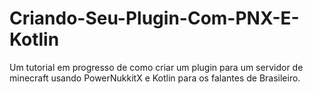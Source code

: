 # Criando-Seu-Plugin-Com-PNX-E-Kotlin
Um tutorial em progresso de como criar um plugin para um servidor de minecraft usando PowerNukkitX e Kotlin para os falantes de Brasileiro.
